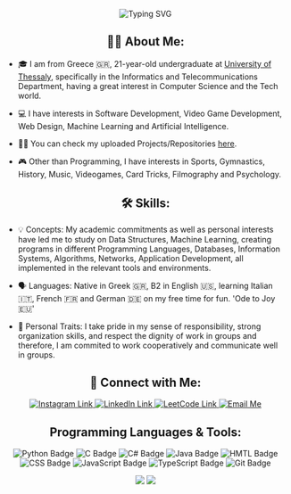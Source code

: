 <!-- Banner -->
<p align="center">
  <img src="https://readme-typing-svg.demolab.com?font=Fira+Code&size=32&pause=1000&color=0099ff&center=true&vCenter=true&width=700&height=60&lines=Hi+there%2C+I am+Nikolaos+Gazis+%F0%9F%91%8B;Welcome+to+my+GitHub+profile!" alt="Typing SVG" />
</p>

<!-- About Section -->
<h2 align="center">👨‍💻 About Me:</h2>

  - 🎓 I am from Greece 🇬🇷, 21-year-old undergraduate at [University of Thessaly]([url](https://www.uth.gr/en)), specifically in the Informatics and Telecommunications Department, having a great interest in Computer Science and the Tech world.

  - 💻 I have interests in Software Development, Video Game Development, Web Design, Machine Learning and Artificial Intelligence.
  
  - 👨‍💻 You can check my uploaded Projects/Repositories [here](https://github.com/NikolaosGazis?tab=repositories).

  - 🎮 Other than Programming, I have interests in Sports, Gymnastics, History, Music, Videogames, Card Tricks, Filmography and Psychology.

<!-- Skills Section -->
<h2 align="center">🛠️ Skills:</h2>

  - 💡 Concepts: My academic commitments as well as personal interests have led me to study on Data Structures, Machine Learning, creating programs in different Programming Languages, Databases, Information Systems, Algorithms, Networks, Application Development, all implemented in the relevant tools and environments.
  
  - 🗣 Languages: Native in Greek 🇬🇷, B2 in English 🇺🇸, learning Italian 🇮🇹, French 🇫🇷 and German 🇩🇪 on my free time for fun. 'Ode to Joy 🇪🇺'

  - 👤 Personal Traits: I take pride in my sense of responsibility, strong organization skills, and respect the dignity of work in groups and therefore, I am commited to work cooperatively and communicate well in groups. 

<!-- Social Media Section -->
<h2 align="center">🔗 Connect with Me:</h2>

<p align="center">
  <a href="https://www.instagram.com/nikos_gazis13/" target="_blank">
      <img src="https://img.shields.io/badge/Instagram-E4405F?style=for-the-badge&logo=instagram&logoColor=white" alt="Instagram Link"/>
  </a>

  <a href="https://www.linkedin.com/in/nikolaos-gazis-b258b5263/" target="_blank">
    <img src="https://img.shields.io/badge/LinkedIn-0077B5?style=for-the-badge&logo=linkedin&logoColor=white" alt="LinkedIn Link"/>
  </a>

  <a href="https://leetcode.com/u/aiD4EJze22/" target="_blank">
    <img src="https://img.shields.io/badge/LeetCode-FFA116?style=for-the-badge&logo=leetcode&logoColor=white" alt="LeetCode Link"/>
  </a>

  <a href="mailto:nikolaosgazis3008@gmail.com" target="_blank" rel="noopener noreferrer">
    <img src="https://img.shields.io/badge/Gmail-D14836?style=for-the-badge&logo=gmail&logoColor=white" alt="Email Me"/>
  </a>
</p>

<!-- PLanguages & Tools Section -->
<h2 align="center">Programming Languages & Tools:</h2>

<p align="center">
  <img src="https://img.shields.io/badge/Python-3776AB?style=for-the-badge&logo=python&logoColor=white" alt="Python Badge"/>
  <img src="https://img.shields.io/badge/C-A8B9CC?style=for-the-badge&logo=c&logoColor=white" alt="C Badge"/>
  <img src="https://img.shields.io/badge/C%23-239120?style=for-the-badge&logo=c-sharp&logoColor=white" alt="C# Badge"/>
  <img src="https://img.shields.io/badge/Java-007396?style=for-the-badge&logo=java&logoColor=white" alt="Java Badge"/>
  <img src="https://img.shields.io/badge/HTML5-E34F26?style=for-the-badge&logo=html5&logoColor=white" alt="HMTL Badge"/>
  <img src="https://img.shields.io/badge/CSS3-1572B6?style=for-the-badge&logo=css3&logoColor=white" alt="CSS Badge"/>
  <img src="https://img.shields.io/badge/JavaScript-F7DF1E?style=for-the-badge&logo=javascript&logoColor=black" alt="JavaScript Badge"/>
  <img src="https://img.shields.io/badge/TypeScript-3178C6?style=for-the-badge&logo=typescript&logoColor=white" alt="TypeScript Badge"/>
  <img src="https://img.shields.io/badge/Git-F05032?style=for-the-badge&logo=git&logoColor=white" alt="Git Badge"/>
</p>

<!-- GitHub Statistics -->
<p align="center">
  <img src="https://github-readme-stats.vercel.app/api/top-langs/?username=NikolaosGazis&layout=compact&theme=radical"/>
  <img src="https://github-readme-stats.vercel.app/api?username=NikolaosGazis&show_icons=true&theme=radical"/>
</p>
